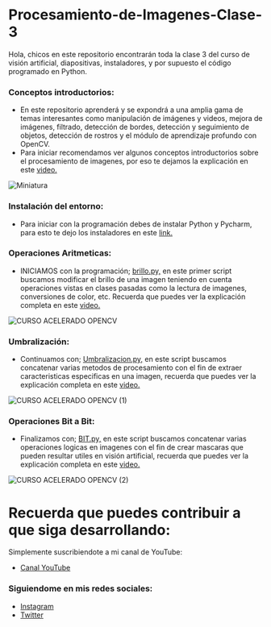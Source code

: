# Procesamiento-de-Imagenes-Clase-3
Hola, chicos en este repositorio encontrarán toda la clase 3 del curso de visión artificial, diapositivas, instaladores, y por supuesto el código programado en Python.

### Conceptos introductorios:
- En este repositorio aprenderá y se expondrá a una amplia gama de temas interesantes como manipulación de imágenes y videos, mejora de imágenes, filtrado, detección de bordes, detección y seguimiento de objetos, detección de rostros y el módulo de aprendizaje profundo con OpenCV.
- Para iniciar recomendamos ver algunos conceptos introductorios sobre el procesamiento de imagenes, por eso te dejamos la explicación en este [video.](https://youtu.be/mLNB5bJZVHA)


![Miniatura](https://user-images.githubusercontent.com/85022752/221599221-9ba52349-d045-4cf1-8371-d1a45f3ec67c.jpg)


### Instalación del entorno:
- Para iniciar con la programación debes de instalar Python y Pycharm, para esto te dejo los instaladores en este [link.](https://drive.google.com/drive/folders/1QY4yvfdcG3BObTwtHJSdWfW-vPyKMiNS?usp=share_link)


### Operaciones Aritmeticas:
- INICIAMOS con la programación; [brillo.py,](https://github.com/AprendeIngenia/Procesamiento-de-Imagenes-Clase-3/blob/eede307aa7e1c5eec20ff29a5cff1758f4623e32/Brillo.py) en este primer script buscamos modificar el brillo de una imagen teniendo en cuenta operaciones vistas en clases pasadas como la lectura de imagenes, conversiones de color, etc. Recuerda que puedes ver la explicación completa en este [video.](https://youtu.be/mLNB5bJZVHA)


![CURSO ACELERADO OPENCV](https://user-images.githubusercontent.com/85022752/221607011-af828a89-2f79-4641-a666-61c4d79b9f13.jpg)


### Umbralización:
- Continuamos con; [Umbralizacion.py,](https://github.com/AprendeIngenia/Procesamiento-de-Imagenes-Clase-3/blob/eede307aa7e1c5eec20ff29a5cff1758f4623e32/Umbralizacion.py) en este script buscamos concatenar varias metodos de procesamiento con el fin de extraer caracteristicas especificas en una imagen, recuerda que puedes ver la explicación completa en este [video.](https://youtu.be/mLNB5bJZVHA)


![CURSO ACELERADO OPENCV (1)](https://user-images.githubusercontent.com/85022752/221608603-4f192e38-d357-41b3-b354-e8f50a6d8a96.jpg)


### Operaciones Bit a Bit:
- Finalizamos con; [BIT.py,](https://github.com/AprendeIngenia/Procesamiento-de-Imagenes-Clase-3/blob/eede307aa7e1c5eec20ff29a5cff1758f4623e32/BIT.py) en este script buscamos concatenar varias operaciones logicas en imagenes con el fin de crear mascaras que pueden resultar utiles en visión artificial, recuerda que puedes ver la explicación completa en este [video.](https://youtu.be/mLNB5bJZVHA)


![CURSO ACELERADO OPENCV (2)](https://user-images.githubusercontent.com/85022752/221609407-69890786-9ec3-44b9-b1ad-5b8e148b5cfb.jpg)


# Recuerda que puedes contribuir a que siga desarrollando:
Simplemente suscribiendote a mi canal de YouTube:
- [Canal YouTube](https://www.youtube.com/channel/UCzwHEOCbsZLjfELperJ6VeQ/videos)

### Siguiendome en mis redes sociales: 
- [Instagram](https://www.instagram.com/santiagsanchezr/)
- [Twitter](https://twitter.com/SantiagSanchezR)



